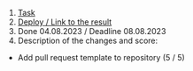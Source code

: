 1. [Task](https://github.com/rolling-scopes-school/tasks/blob/master/tasks/eCommerce-Application/Sprints/Sprint1/RSS-ECOMM-1_21.md)
2. [Deploy / Link to the result](https://github.com/sbaumgertner/eCommerce-Application/blob/main/.github/pull_request_template.md)
3. Done 04.08.2023 / Deadline 08.08.2023
4. Description of the changes and score:
- Add pull request template to repository (5 / 5)
